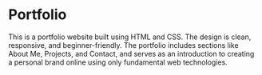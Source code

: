 # Portfolio
This is a portfolio website built using HTML and CSS. The design is clean, responsive, and beginner-friendly. The portfolio includes sections like About Me, Projects, and Contact, and serves as an introduction to creating a personal brand online using only fundamental web technologies.

